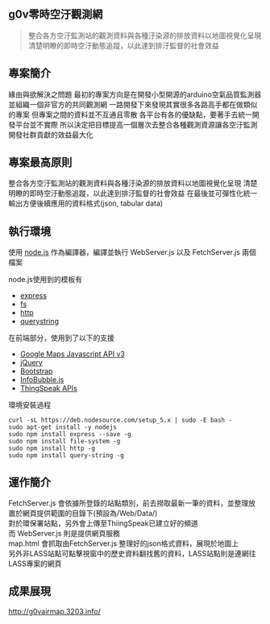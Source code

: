 g0v零時空汙觀測網
------
>整合各方空汙監測站的觀測資料與各種汙染源的排放資料以地圖視覺化呈現
清楚明瞭的即時空汙動態追蹤，以此達到排汙監督的社會效益

專案簡介
------

緣由與欲解決之問題
最初的專案方向是在開發小型開源的arduino空氣品質監測器並組織一個非官方的共同觀測網
一路開發下來發現其實很多各路高手都在做類似的專案
但專案之間的資料並不互通且零散
各平台有各的優缺點，要著手去統一開發平台並不實際
所以決定把目標提高一個層次去整合各種觀測資源讓各空汙監測開發社群貢獻的效益最大化

專案最高原則
------
整合各方空汙監測站的觀測資料與各種汙染源的排放資料以地圖視覺化呈現
清楚明瞭的即時空汙動態追蹤，以此達到排汙監督的社會效益
在最後並可彈性化統一輸出方便後續應用的資料格式(json, tabular data)

執行環境
------
使用 [node.js](https://nodejs.org/en/) 作為編譯器，編譯並執行 WebServer.js 以及 FetchServer.js 兩個檔案

node.js使用到的模板有
* [express](http://expressjs.com/)
* [fs](https://nodejs.org/api/fs.html)
* [http](https://nodejs.org/api/http.html)
* [querystring](https://nodejs.org/api/querystring.html)

在前端部分，使用到了以下的支援
* [Google Maps Javascript API v3](https://developers.google.com/maps/documentation/javascript/)
* [jQuery](https://jquery.com/)
* [Bootstrap](http://getbootstrap.com/)
* [InfoBubble.js](http://google-maps-utility-library-v3.googlecode.com/svn/trunk/infobubble/examples/example.html/)
* [ThingSpeak APIs](https://thingspeak.com/)

環境安裝過程
```
curl -sL https://deb.nodesource.com/setup_5.x | sudo -E bash -
sudo apt-get install -y nodejs
sudo npm install express --save -g
sudo npm install file-system -g
sudo npm install http -g
sudo npm install query-string -g
```

運作簡介
------
FetchServer.js 會依據所登錄的站點類別，前去撈取最新一筆的資料，並整理放置於網頁提供範圍的目錄下(預設為/Web/Data/)<br/>
對於環保署站點，另外會上傳至ThiingSpeak已建立好的頻道<br/>
而 WebServer.js 則是提供網頁服務<br/>
map.html 會抓取由FetchServer.js 整理好的json格式資料，展現於地圖上<br/>
另外非LASS站點可點擊視窗中的歷史資料翻找舊的資料，LASS站點則是連網往LASS專案的網頁<br/>

成果展現
------
http://g0vairmap.3203.info/
